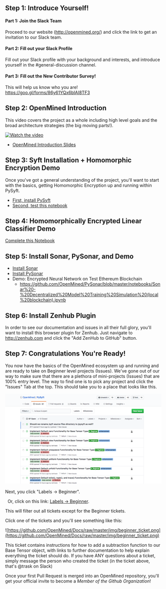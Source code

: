 ## Step 1: Introduce Yourself!

#### Part 1: Join the Slack Team
Proceed to our website (http://openmined.org/) and click the link to get an invitation to our Slack team. 

#### Part 2: Fill out your Slack Profile
Fill out your Slack profile with your background and interests, and introduce yourself in the #general-discussion channel.

#### Part 3: Fill out the New Contributor Survey!
This will help us know who you are!
https://goo.gl/forms/86y61YQx6bIAI8TF3

## Step 2: OpenMined Introduction

This video covers the project as a whole including high level goals and the broad architecture strategies (the big moving parts!).

[![Watch the video](https://github.com/OpenMined/Docs/raw/master/img/OpenMinedIntro.png)](https://www.youtube.com/watch?v=sXFmKquiVnk)

- [OpenMined Introduction Slides](https://docs.google.com/presentation/d/1Tm7jh3pChks0ObJNb7x2ZZhhVOJhmCVN2KDPWyZohQU/edit)

## Step 3: Syft Installation + Homomorphic Encryption Demo

Once you've got a general understanding of the project, you'll want to start with the basics, getting Homomorphic Encryption up and running within PySyft.

- [First, install PySyft](https://github.com/OpenMined/PySyft/)
- [Second, test this notebook](https://github.com/OpenMined/PySyft/blob/master/notebooks/Syft%20-%20Paillier%20Homomorphic%20Encryption%20Example.ipynb)

## Step 4: Homomorphically Encrypted Linear Classifier Demo

[Complete this Notebook](https://github.com/OpenMined/PySyft/blob/master/notebooks/Syft%20-%20Paillier%20Encrypted%20Linear%20Classification.ipynb)

## Step 5: Install Sonar, PySonar, and Demo

- [Install Sonar](https://github.com/OpenMined/Sonar)
- [Install PySonar](https://github.com/OpenMined/PySonar)
- Demo: Encrypted Neural Network on Test Ethereum Blockchain
  - https://github.com/OpenMined/PySonar/blob/master/notebooks/Sonar%20-%20Decentralized%20Model%20Training%20Simulation%20(local%20blockchain).ipynb

## Step 6: Install Zenhub Plugin

In order to see our documentation and issues in all their full glory, you'll want to install this browser plugin for Zenhub. Just navigate to http://zenhub.com and click the "Add ZenHub to GitHub" button.

## Step 7: Congratulations You're Ready!

You now have the basics of the OpenMined ecosystem up and running and are ready to take on Beginner level projects (Issues). We've gone out of our way to make sure that there are a plethora of mini-projects (Issues) that are 100% entry level. The way to find one is to pick any project and click the "Issues" Tab at the top. This should take you to a place that looks like this.

![Issues.png](https://github.com/OpenMined/Docs/raw/master/img/issues.png)


Next, you click "Labels -> Beginner".

 
Or, click on this link:
[Labels -> Beginner](https://github.com/OpenMined/PySyft/issues?q=is%3Aopen+is%3Aissue+label%3A%22d.+Beginner%22).


This will filter out all tickets except for the Beginner tickets. 


Click one of the tickets and you'll see something like this:

![https://github.com/OpenMined/Docs/raw/master/img/beginner_ticket.png](https://github.com/OpenMined/Docs/raw/master/img/beginner_ticket.png)

This ticket contains instructions for how to add a subtraction function to our Base Tensor object, with links to further documentation to help explain everything the ticket should do. If you have ANY questions about a ticket, simply message the person who created the ticket (in the ticket above, that's @trask on Slack)

Once your first Pull Request is merged into an OpenMined repository, you'll get your official invite to become a *Member of the Github Organization*!

